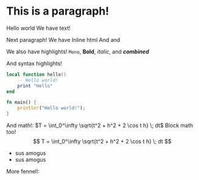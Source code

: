 <?lua
	local templ = require 'scripts/templates'
	return templ.page { title = 'Markdown' }
?> 

# This is a paragraph!
Hello world
We have text!

Next paragraph!
We have <emph>Inline html</emph>
And <?lua "Lua!" ?> and <?fnl "Fennel" ?>

We also have highlights!
`Mono`, **Bold**, *italic*, and ***combined***

And syntax highlights!
```lua
local function hello()
	-- Hello world!
	print "Hello"
end
```

```rust
fn main() {
	println!("Hello world!");
}
```

And math!: $T = \int_0^\infty \sqrt{t^2 + h^2 + 2 \cos t h} \; dt$
Block math too!
$$ T = \int_0^\infty \sqrt{t^2 + h^2 + 2 \cos t h} \; dt $$

<ul>
	<li> sus amogus</li>
	<li> sus amogus</li>
</ul>

More fennel!:
<?fnl (.. "Hello " " from " " fennel!") ?>

